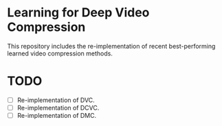 # Learning for Deep Video Compression

This repository includes the re-implementation of recent best-performing learned video compression methods.

# TODO
- [ ] Re-implementation of DVC.
- [ ] Re-implementation of DCVC.
- [ ] Re-implementation of DMC.
